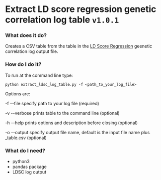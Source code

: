 # Extract LD score regression genetic correlation log table `v1.0.1`


### What does it do?
Creates a CSV table from the table in the [LD Score Regression](https://github.com/bulik/ldsc) geenetic correlation log output file.

### How do I do it?
To run at the command line type:

`python extract_ldsc_log_table.py -f <path_to_your_log_file>` 

Options are:

 -f --file      specify path to your log file (required)

 -v --verbose   prints table to the command line (optional)

 -h --help      prints options and description before closing (optional)
 
 -o --output    specify output file name, default is the input file name plus _table.csv (optional)
 
 
 ### What do I need?
 
 * python3 
 * pandas package
 * LDSC log output 
             
